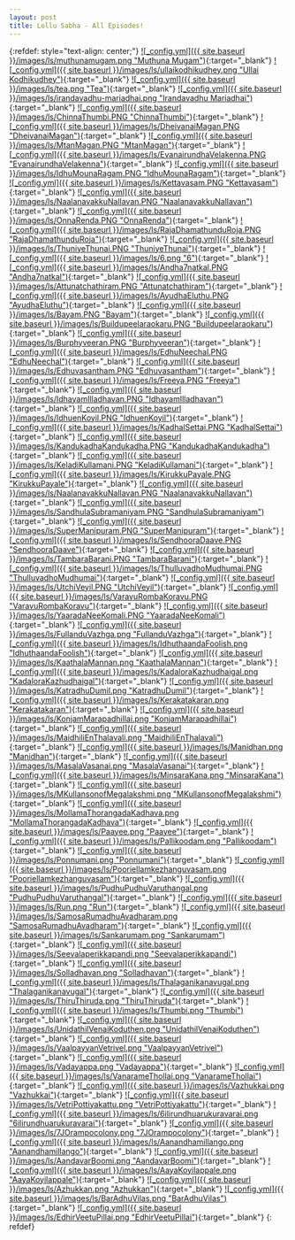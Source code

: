 ```yaml
---
layout: post
title: Lollu Sabha - All Episodes!
---
```

<!-- ![_config.yml]({{ site.baseurl }}/images/ls/LS.png){: .center-image } -->


{:refdef: style="text-align: center;"}
[![_config.yml]({{ site.baseurl }}/images/ls/muthunamugam.png "Muthuna Mugam")](https://drive.google.com/file/d/1UpBISwmr2A-eSpV30a6kjXpWuEJqrKJq/view){:target="_blank"} [![_config.yml]({{ site.baseurl }}/images/ls/ullaikodhikudhey.png "Ullai Kodhikudhey")](https://drive.google.com/file/d/1NarU6SB2fJraiEXyyAUihiIxFzu0DhgQ/view){:target="_blank"} [![_config.yml]({{ site.baseurl }}/images/ls/tea.png "Tea")](https://drive.google.com/file/d/19q8pdT9DTCDYEhgv2qMFQcJ0639_8ufy/view){:target="_blank"} [![_config.yml]({{ site.baseurl }}/images/ls/irandavadhu-mariadhai.png "Irandavadhu Mariadhai")](
https://drive.google.com/file/d/1EqNBD0OXSmFlNJNaLsLusXeOJslUBnVC/view){:target="_blank"} [![_config.yml]({{ site.baseurl }}/images/ls/ChinnaThumbi.PNG "ChinnaThumbi")](https://drive.google.com/file/d/1UlLDoOtPBwXgP9o5d4fCZ0ch-7XSARkO/view){:target="_blank"} [![_config.yml]({{ site.baseurl }}/images/ls/DheivanaiMagan.PNG "DheivanaiMagan")](https://drive.google.com/file/d/1ThBwUsh5RjA2_1MXhh25XKgDtDAE3PHN/view){:target="_blank"} [![_config.yml]({{ site.baseurl }}/images/ls/MtanMagan.PNG "MtanMagan")](https://drive.google.com/file/d/1Apdrz_kpohyevGEidiRxFBZSDC2Q1e3U/view){:target="_blank"} [![_config.yml]({{ site.baseurl }}/images/ls/EvanairundhaVelakenna.PNG "EvanairundhaVelakenna")](https://drive.google.com/file/d/1o_19rnIr-IT-uggYbbbJLLwRcuky4BxK/view){:target="_blank"} [![_config.yml]({{ site.baseurl }}/images/ls/IdhuMounaRagam.PNG "IdhuMounaRagam")](https://drive.google.com/file/d/1g_9MF_nv2NPaS2A3fykpaOsii6q9_fpo/view){:target="_blank"} [![_config.yml]({{ site.baseurl }}/images/ls/Kettavasam.PNG "Kettavasam")](https://drive.google.com/file/d/1Bqa6vm2YGA76AvupSBjwGJ4tYsq6L9y-/view){:target="_blank"} [![_config.yml]({{ site.baseurl }}/images/ls/NaalanavakkuNallavan.PNG "NaalanavakkuNallavan")](https://drive.google.com/file/d/1-yvezR26Fo_qBeQIOKLtSDAulNeNMwSm/view){:target="_blank"} [![_config.yml]({{ site.baseurl }}/images/ls/OnnaRenda.PNG "OnnaRenda")](https://drive.google.com/file/d/13VdU5g4WubiM6xbEcuiZLjSf-RCuh1xg/view){:target="_blank"} [![_config.yml]({{ site.baseurl }}/images/ls/RajaDhamathunduRoja.PNG "RajaDhamathunduRoja")](https://drive.google.com/file/d/1W0OTQFWrMqx_SrLD-mK3Ee6r-7YqzXv1/view){:target="_blank"} [![_config.yml]({{ site.baseurl }}/images/ls/ThuniyeThunai.PNG "ThuniyeThunai")](https://drive.google.com/file/d/1sAalSGVvhkZNoLZ5D6AR3N3zNzocIs3N/view){:target="_blank"} [![_config.yml]({{ site.baseurl }}/images/ls/6.png "6")](https://drive.google.com/file/d/1Jg96PX2qeG9BkNYTHbMzSxUSwMCSx0S7/view){:target="_blank"} [![_config.yml]({{ site.baseurl }}/images/ls/Andha7natkal.PNG "Andha7natkal")](https://drive.google.com/file/d/1osh1eS2H0aep1oh85AvFfjO8WyA7Nsmo/view){:target="_blank"} [![_config.yml]({{ site.baseurl }}/images/ls/Attunatchathiram.PNG "Attunatchathiram")](https://drive.google.com/file/d/1tbWWRwbst-BeFOfhs0a-IMa9tGSGxky3/view){:target="_blank"} [![_config.yml]({{ site.baseurl }}/images/ls/AyudhaEluthu.PNG "AyudhaEluthu")](https://drive.google.com/file/d/1HOJAJT7kVn29L4r-A5oVU_R0tdzE3eaF/view){:target="_blank"} [![_config.yml]({{ site.baseurl }}/images/ls/Bayam.PNG "Bayam")](https://drive.google.com/file/d/1_RcfwSnBW9vKZRIGwiUW-uVxRWpmRvzZ/view){:target="_blank"} [![_config.yml]({{ site.baseurl }}/images/ls/Buildupeelaraokaru.PNG "Buildupeelaraokaru")](https://drive.google.com/file/d/1IEKxnUKeegioNFvkaMDvwKba_nBTkMi5/view){:target="_blank"} [![_config.yml]({{ site.baseurl }}/images/ls/Burphyveeran.PNG "Burphyveeran")](https://drive.google.com/file/d/1xUo7zSxUIlCR6-y66qphoEa21UAxcRvF/view){:target="_blank"} [![_config.yml]({{ site.baseurl }}/images/ls/EdhuNeechal.PNG "EdhuNeechal")](https://drive.google.com/file/d/1lJCjtiRTAu3iR8gNCE1aSmwcVVNgxGZU/view){:target="_blank"} [![_config.yml]({{ site.baseurl }}/images/ls/Edhuvasantham.PNG "Edhuvasantham")](https://drive.google.com/file/d/1JX6bXOpMVVKCMr07_3nnyaM0tHNZLy5c/view){:target="_blank"} [![_config.yml]({{ site.baseurl }}/images/ls/Freeya.PNG "Freeya")](https://drive.google.com/file/d/1FjwgCwTpKO6Vk_9FF1ZFZR8vL7-r7wTe/view){:target="_blank"} [![_config.yml]({{ site.baseurl }}/images/ls/IdhayamIlladhavan.PNG "IdhayamIlladhavan")](https://drive.google.com/file/d/1cK7FIq94U41hUd30jvjs8G92_aclJAH9/view){:target="_blank"} [![_config.yml]({{ site.baseurl }}/images/ls/IdhuenKoyil.PNG "IdhuenKoyil")](https://drive.google.com/file/d/1DQNJFwPHF10RmKhIHXHscbEhvCdoMx08/view){:target="_blank"} [![_config.yml]({{ site.baseurl }}/images/ls/KadhalSettai.PNG "KadhalSettai")](https://drive.google.com/file/d/1KvytWLVbfF3VwNLGJu5aHCRoNQXJw9gP/view){:target="_blank"} [![_config.yml]({{ site.baseurl }}/images/ls/KandukadhaKandukadha.PNG "KandukadhaKandukadha")](https://drive.google.com/file/d/1rr8GDZweMp3f4n0oXJDjZpN2P24CMmaB/view){:target="_blank"} [![_config.yml]({{ site.baseurl }}/images/ls/KeladiKullamani.PNG "KeladiKullamani")](https://drive.google.com/file/d/1brqcTfhnRE7vyXU2U6v2yX5bA4ZwvUgM/view){:target="_blank"} [![_config.yml]({{ site.baseurl }}/images/ls/KirukkuPayale.PNG "KirukkuPayale")](https://drive.google.com/file/d/13g30LwqEHYTF-hWwCUNAbzG2R3LV4Lgb/view){:target="_blank"} [![_config.yml]({{ site.baseurl }}/images/ls/NaalanavakkuNallavan.PNG "NaalanavakkuNallavan")](https://drive.google.com/file/d/18mS1PEtRliOSXrNC5TIjckZ8fc2423RN/view){:target="_blank"} [![_config.yml]({{ site.baseurl }}/images/ls/SandhulaSubramaniyam.PNG "SandhulaSubramaniyam")](https://drive.google.com/file/d/1mbtrEe_Jar364dI0siPzUyTC2j030Eei/view){:target="_blank"} [![_config.yml]({{ site.baseurl }}/images/ls/SuperManipuram.PNG "SuperManipuram")](https://drive.google.com/file/d/1m5geJEUw5cMcfjUZowquxBzeu6Z1HrRu/view){:target="_blank"} [![_config.yml]({{ site.baseurl }}/images/ls/SendhooraDaave.PNG "SendhooraDaave")](https://drive.google.com/file/d/1stlXZ3hsukvUagF4MeWZj15cWZgBiERW/view){:target="_blank"} [![_config.yml]({{ site.baseurl }}/images/ls/TambaraBarani.PNG "TambaraBarani")](https://drive.google.com/file/d/107IFmHyFRrJto-MDfWR-6XqO23xoDMWL/view){:target="_blank"} [![_config.yml]({{ site.baseurl }}/images/ls/ThulluvadhoMudhumai.PNG "ThulluvadhoMudhumai")](https://drive.google.com/file/d/1pLl54TmeIqN8ffp9QnCUINa14Dob3j1z/view){:target="_blank"} [![_config.yml]({{ site.baseurl }}/images/ls/UtchiVeyil.PNG "UtchiVeyil")](https://drive.google.com/file/d/1-cB6Zw7vNnDHKVqu7VepHLmSaXWw892B/view){:target="_blank"} [![_config.yml]({{ site.baseurl }}/images/ls/VaravuRombaKoravu.PNG "VaravuRombaKoravu")](https://drive.google.com/file/d/1rijWb-qsendkfbwE3goPIIn48-4cidll/view){:target="_blank"} [![_config.yml]({{ site.baseurl }}/images/ls/YaaradaNeeKomali.PNG "YaaradaNeeKomali")](https://drive.google.com/file/d/1tRi_J1kjQKeWmHaiJmsxjUxUyYGy3waF/view){:target="_blank"} [![_config.yml]({{ site.baseurl }}/images/ls/FullanduVazhga.png "FullanduVazhga")](https://drive.google.com/open?id=1V6m72hR5yi7OTG1596AIwaa3P0w4Rr1C){:target="_blank"} [![_config.yml]({{ site.baseurl }}/images/ls/IdhuthaandaFoolish.png "IdhuthaandaFoolish")](https://drive.google.com/open?id=1O0u6Nvc88a3W9ugbSYTNUkTxcf6h_0WY){:target="_blank"} [![_config.yml]({{ site.baseurl }}/images/ls/KaathalaMannan.png "KaathalaMannan")](https://drive.google.com/open?id=1dtJUZ7UQSV1ogIgA9TVBYG5oGtdkgtQt){:target="_blank"} [![_config.yml]({{ site.baseurl }}/images/ls/KadaloraKazhudhaigal.png "KadaloraKazhudhaigal")](https://drive.google.com/open?id=1D9K8EhqYtWT0N_eMmdHuyKWGYLpA9iop){:target="_blank"} [![_config.yml]({{ site.baseurl }}/images/ls/KatradhuDumil.png "KatradhuDumil")](https://drive.google.com/open?id=1qYzO25G9V7ss0MJrQVKQ2HwnQ3Rh95nr){:target="_blank"} [![_config.yml]({{ site.baseurl }}/images/ls/Kerakatakaran.png "Kerakatakaran")](https://drive.google.com/open?id=1IFxwllmlh8yzmM4OWqdMbeKiA1AaC7Na){:target="_blank"} [![_config.yml]({{ site.baseurl }}/images/ls/KonjamMarapadhillai.png "KonjamMarapadhillai")](https://drive.google.com/open?id=1q4gpcxLSA5l7ug6v1J5nP-sZ45PPgseL){:target="_blank"} [![_config.yml]({{ site.baseurl }}/images/ls/MaidhiliEnThalavali.png "MaidhiliEnThalavali")](https://drive.google.com/open?id=13fjxbyxdJFcx48gAmtIKfK4BiA70RJty){:target="_blank"} [![_config.yml]({{ site.baseurl }}/images/ls/Manidhan.png "Manidhan")](https://drive.google.com/open?id=1AUfpOa0XtzmG6v7wALhb1LAz5c7l_8oU){:target="_blank"} [![_config.yml]({{ site.baseurl }}/images/ls/MasalaVasanai.png "MasalaVasanai")](https://drive.google.com/open?id=1Tou2sJE8rwsNbkHfKpmw-H4twAF_0NFd){:target="_blank"} [![_config.yml]({{ site.baseurl }}/images/ls/MinsaraKana.png "MinsaraKana")](https://drive.google.com/open?id=1WiU18rFupt1IIsoq6a6ReYwtCLfhPR05){:target="_blank"} [![_config.yml]({{ site.baseurl }}/images/ls/MKullansonofMegalakshmi.png "MKullansonofMegalakshmi")](https://drive.google.com/open?id=1SeutwRC5tuOZepm0pqvt5s5mvMwriGhk){:target="_blank"} [![_config.yml]({{ site.baseurl }}/images/ls/MollamaThorangadaKadhava.png "MollamaThorangadaKadhava")](https://drive.google.com/open?id=1TxFN-4zQB6inR_N5o55dhJMuTRWn5ASj){:target="_blank"} [![_config.yml]({{ site.baseurl }}/images/ls/Paayee.png "Paayee")](https://drive.google.com/open?id=1WePgajrypOGQQqC9BK23cCUAd-tJ0IHW){:target="_blank"} [![_config.yml]({{ site.baseurl }}/images/ls/Pallikoodam.png "Pallikoodam")](https://drive.google.com/open?id=1PduMB_WUQMMdrrt7uw6T9aSGnbKyTTUt){:target="_blank"} [![_config.yml]({{ site.baseurl }}/images/ls/Ponnumani.png "Ponnumani")](https://drive.google.com/open?id=1oUoHoTcbMCkryefgJpfTHpcZFWusCrul){:target="_blank"} [![_config.yml]({{ site.baseurl }}/images/ls/Pooriellamkezhanguvasam.png "Pooriellamkezhanguvasam")](https://drive.google.com/open?id=10mpodWclfG-nUFnfGR1b9eeooqQ1vGyO){:target="_blank"} [![_config.yml]({{ site.baseurl }}/images/ls/PudhuPudhuVaruthangal.png "PudhuPudhuVaruthangal")](https://drive.google.com/open?id=1b8MyDTcizAt4P6q3Bx_WtEt3BBz8G7W8){:target="_blank"} [![_config.yml]({{ site.baseurl }}/images/ls/Run.png "Run")](https://drive.google.com/open?id=1JfmAbphwRBach1e9InqkQ0Z5VAJa9AD9){:target="_blank"} [![_config.yml]({{ site.baseurl }}/images/ls/SamosaRumadhuAvadharam.png "SamosaRumadhuAvadharam")](https://drive.google.com/open?id=1IVn_qW-ocWmFq6QYu4zjndOkO8YgXDiy){:target="_blank"} [![_config.yml]({{ site.baseurl }}/images/ls/Sankarumam.png "Sankarumam")](https://drive.google.com/open?id=1bTbJITqhIZQh4gyi9BlSaDcSteOdADwI){:target="_blank"} [![_config.yml]({{ site.baseurl }}/images/ls/Seevalaperikkapandi.png "Seevalaperikkapandi")](https://drive.google.com/open?id=1MHYhc37hnc-K76ViVweepsgpzTUftqKO){:target="_blank"} [![_config.yml]({{ site.baseurl }}/images/ls/Solladhavan.png "Solladhavan")](https://drive.google.com/open?id=18LjIC5MYdj5jirgeVPu5clx33GO753lq){:target="_blank"} [![_config.yml]({{ site.baseurl }}/images/ls/Thalaganikanavugal.png "Thalaganikanavugal")](https://drive.google.com/open?id=1GRDZnscdi06DCTkb01rLky31cbJSoEne){:target="_blank"} [![_config.yml]({{ site.baseurl }}/images/ls/ThiruThiruda.png "ThiruThiruda")](https://drive.google.com/open?id=1vE5a80xtYSqBA8uFEQdRZqYpDRdhFLrr){:target="_blank"} [![_config.yml]({{ site.baseurl }}/images/ls/Thumbi.png "Thumbi")](https://drive.google.com/open?id=1okVNFNc41fsw-aRHrg3eHMogrDKdwamY){:target="_blank"} [![_config.yml]({{ site.baseurl }}/images/ls/UnidathilVenaiKoduthen.png "UnidathilVenaiKoduthen")](https://drive.google.com/open?id=1NnKKuinj-GLHsFFVJPMo_h0BUs1Y54iw){:target="_blank"} [![_config.yml]({{ site.baseurl }}/images/ls/VaalpayyanVetrivel.png "VaalpayyanVetrivel")](https://drive.google.com/open?id=1PRiEvLqUdqPOYbuNR4qQr25ipwBd1B4x){:target="_blank"} [![_config.yml]({{ site.baseurl }}/images/ls/Vadayappa.png "Vadayappa")](https://drive.google.com/open?id=1Koc8j3G2mSnYnPaNuR1apRQi5W4HeyEj){:target="_blank"} [![_config.yml]({{ site.baseurl }}/images/ls/VanarameThollai.png "VanarameThollai")](https://drive.google.com/open?id=15_VPOBdwBXODJd27xoUv4tS4P5FDSjSy){:target="_blank"} [![_config.yml]({{ site.baseurl }}/images/ls/Vazhukkai.png "Vazhukkai")](https://drive.google.com/open?id=1cfQf9cvFC0vnFxvKMdOxdmLzLxnamnwt){:target="_blank"} [![_config.yml]({{ site.baseurl }}/images/ls/VetriPottiyakattu.png "VetriPottiyakattu")](https://drive.google.com/open?id=1q-ozDLC6Ilyl1F8PswxiufoPagissQEj){:target="_blank"} [![_config.yml]({{ site.baseurl }}/images/ls/6ilirundhuarukuravarai.png "6ilirundhuarukuravarai")](https://drive.google.com/open?id=1j67xxLylVdX4oZWTpDFvwlzoieP42lNC){:target="_blank"} [![_config.yml]({{ site.baseurl }}/images/ls/7JOrampocolony.png "7JOrampocolony")](https://drive.google.com/open?id=18f3LEGnE7cpVXAYwFZ0LRu2GQOxnL_fV){:target="_blank"} [![_config.yml]({{ site.baseurl }}/images/ls/Aanandhamillango.png "Aanandhamillango")](https://drive.google.com/open?id=1OLte3p609YUBuwyvCzu37clqgeJx3eqn){:target="_blank"} [![_config.yml]({{ site.baseurl }}/images/ls/AandavarBoomi.png "AandavarBoomi")](https://drive.google.com/open?id=18LjIC5MYdj5jirgeVPu5clx33GO753lq){:target="_blank"} [![_config.yml]({{ site.baseurl }}/images/ls/AayaKoyilappale.png "AayaKoyilappale")](https://drive.google.com/open?id=1oUoHoTcbMCkryefgJpfTHpcZFWusCrul){:target="_blank"} [![_config.yml]({{ site.baseurl }}/images/ls/Azhukkan.png "Azhukkan")](https://drive.google.com/open?id=1EhKX3l3p1-hCmuYojMYSzK4VXI4W_D-A){:target="_blank"} [![_config.yml]({{ site.baseurl }}/images/ls/BarAdhuVilas.png "BarAdhuVilas")](https://drive.google.com/open?id=1xRx-wQjgI0SQkaKMPICq79Aq-b30niB0){:target="_blank"} [![_config.yml]({{ site.baseurl }}/images/ls/EdhirVeetuPillai.png "EdhirVeetuPillai")](https://drive.google.com/open?id=1w7oWGbbKvOGYTkqKE1QPOvy7UGmIiliw){:target="_blank"}
{: refdef}
